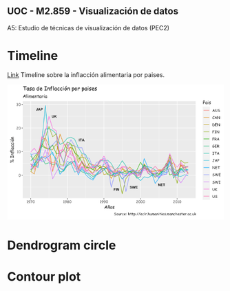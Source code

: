 ## UOC - M2.859 - Visualización de datos

A5: Estudio de técnicas de visualización de datos (PEC2)

# Timeline

[Link](/html/timeline.html) Timeline sobre la inflacción alimentaria por paises.

![Images](/images/timeline.png)


# Dendrogram circle



# Contour plot

